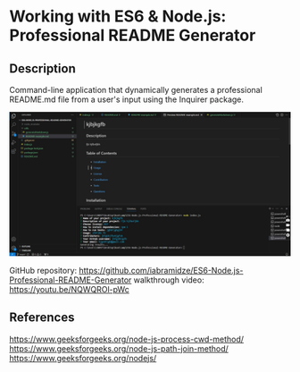 # Working with ES6 & Node.js: Professional README Generator

## Description

Command-line application that dynamically generates a professional README.md file from a user's input using the Inquirer package.

![sample](./utils/Screenshot.jpg)

GitHub repository: https://github.com/iabramidze/ES6-Node.js-Professional-README-Generator
walkthrough video: https://youtu.be/NQWQROl-pWc

## References

https://www.geeksforgeeks.org/node-js-process-cwd-method/
https://www.geeksforgeeks.org/node-js-path-join-method/
https://www.geeksforgeeks.org/nodejs/